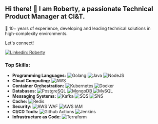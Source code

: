 ## Hi there! 👋 I am Roberty, a passionate Technical Product Manager at CI&T.

🚀 10+ years of experience, developing and leading technical solutions in high-complexity environments. 

Let's connect!

[![Linkedin: Roberty](https://img.shields.io/badge/-Roberty-blue?style=flat-square&logo=Linkedin&logoColor=white&link=https://www.linkedin.com/in/robertybertolo/)](https://www.linkedin.com/in/robertybertolo/)

### Top Skills:
- **Programming Languages:** ![Golang](https://img.shields.io/badge/go-%2300ADD8.svg?style=for-the-badge&logo=go&logoColor=white) ![Java](https://img.shields.io/badge/java-%23ED8B00.svg?style=for-the-badge&logo=java&logoColor=white) ![NodeJS](https://img.shields.io/badge/node.js-6DA55F?style=for-the-badge&logo=node.js&logoColor=white)
- **Cloud Computing:** ![AWS](https://img.shields.io/badge/AWS-%23FF9900.svg?style=for-the-badge&logo=amazon-aws&logoColor=white)
- **Container Orchestration:** ![Kubernetes](https://img.shields.io/badge/kubernetes-%23326ce5.svg?style=for-the-badge&logo=kubernetes&logoColor=white) ![Docker](https://img.shields.io/badge/docker-%230db7ed.svg?style=for-the-badge&logo=docker&logoColor=white)
- **Databases:** ![PostgreSQL](https://img.shields.io/badge/postgresql-%23336791.svg?style=for-the-badge&logo=postgresql&logoColor=white) ![MongoDB](https://img.shields.io/badge/mongodb-%2347A248.svg?style=for-the-badge&logo=mongodb&logoColor=white) ![MySQL](https://img.shields.io/badge/mysql-%234479A1.svg?style=for-the-badge&logo=mysql&logoColor=white)
- **Messaging Systems:** ![Kafka](https://img.shields.io/badge/kafka-%230D4B76.svg?style=for-the-badge&logo=apache-kafka&logoColor=white) ![SQS](https://img.shields.io/badge/AWS%20SQS-%23FF9900.svg?style=for-the-badge&logo=amazon-aws&logoColor=white) ![SNS](https://img.shields.io/badge/AWS%20SNS-%23FF9900.svg?style=for-the-badge&logo=amazon-aws&logoColor=white)
- **Cache:** ![Redis](https://img.shields.io/badge/redis-%23DD0031.svg?style=for-the-badge&logo=redis&logoColor=white)
- **Security:** ![AWS WAF](https://img.shields.io/badge/AWS%20WAF-%23FF9900.svg?style=for-the-badge&logo=amazon-aws&logoColor=white) ![AWS IAM](https://img.shields.io/badge/AWS%20IAM-%23FF9900.svg?style=for-the-badge&logo=amazon-aws&logoColor=white)
- **CI/CD Tools:** ![Github Actions](https://img.shields.io/badge/github%20actions-%232671E5.svg?style=for-the-badge&logo=githubactions&logoColor=white) ![Jenkins](https://img.shields.io/badge/jenkins-%232C5263.svg?style=for-the-badge&logo=jenkins&logoColor=white)
- **Infrastructure as Code:** ![Terraform](https://img.shields.io/badge/terraform-%235835CC.svg?style=for-the-badge&logo=terraform&logoColor=white)

